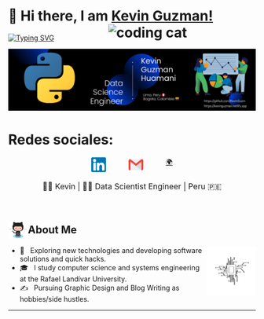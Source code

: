 <div>

# 👋 Hi there, I am <a href="https://github.com/KevinGuzm">Kevin Guzman!</a> <img align='right' src="/.github/cat.gif" height="" width="300" alt="coding cat">

</div>

<div>
 
 [![Typing SVG](https://readme-typing-svg.demolab.com?font=Fira+Code&size=24&pause=1000&color=8CE4F7&width=435&lines=I'm+a+Data+Scientist%F0%9F%9A%80)](https://git.io/typing-svg)



![mi perfil](https://github.com/KevinGuzm/KevinGuzm/blob/main/bannerdatascience.png)

# Redes sociales:
<div align='center' style="display: flex; flex-wrap: wrap; justify-content: center; align-items: flex-start; column-gap: 20px;">
<a margin='0 0.8rem' style="margin: 0 0.8rem; outline: none;" href="https://www.linkedin.com/in/kevin-guzman-huamani-55815b235/" target="blank"><img src="./assets/social-media/linkedin.svg" width="30" /></a>
<a margin='0 0.8rem' style="margin: 0 0.8rem; outline: none;" href='mailto:kebbu159@gmail.com' target='_blank'><img src="./assets/social-media/gmail.svg" width="30" /></a>
<a margin='0 0.8rem' style="margin: 0 0.8rem; outline: none;" href='https://kevinguzman.netlify.app' target='_blank'>🌍</a>
</div>




<p style="text-align: center; font-size: 1rem;" align='center'>👦🏻 Kevin | 👨‍💻 Data Scientist Engineer | Peru 🇵🇪 </p>


<br />

<h2 style="display: flex; align-items: center; margin-bottom: 1rem;"><img style="width: 40px; margin: 0;" src="./assets/Octocat/Octocat.png" alt="🌟" width='40' /> About Me</h2>

<img align='right' src="https://github.com/KevinGuzm/KevinGuzm/blob/main/chip-591_512.gif" height="" width="100" alt="coding cat">

- 🤔 &nbsp; Exploring new technologies and developing software solutions and quick hacks.
- 🎓 &nbsp; I study computer science and systems engineering at the Rafael Landívar University.
- ✍️ &nbsp; Pursuing Graphic Design and Blog Writing as hobbies/side hustles.

<hr>
<br/>
